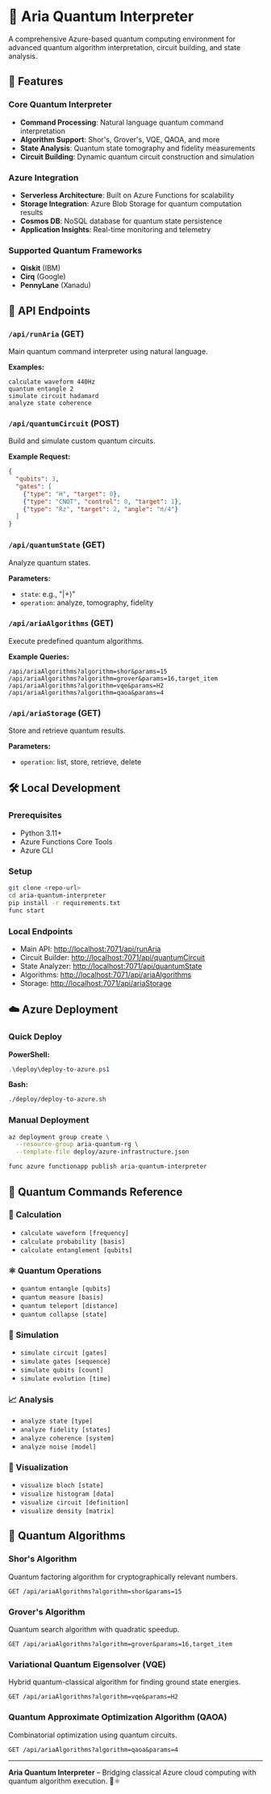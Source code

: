 
# 🌌 Aria Quantum Interpreter

A comprehensive Azure-based quantum computing environment for advanced quantum algorithm interpretation, circuit building, and state analysis.

## 🚀 Features

### Core Quantum Interpreter

- **Command Processing**: Natural language quantum command interpretation
- **Algorithm Support**: Shor's, Grover's, VQE, QAOA, and more
- **State Analysis**: Quantum state tomography and fidelity measurements
- **Circuit Building**: Dynamic quantum circuit construction and simulation

### Azure Integration

- **Serverless Architecture**: Built on Azure Functions for scalability
- **Storage Integration**: Azure Blob Storage for quantum computation results
- **Cosmos DB**: NoSQL database for quantum state persistence
- **Application Insights**: Real-time monitoring and telemetry

### Supported Quantum Frameworks

- **Qiskit** (IBM)
- **Cirq** (Google)
- **PennyLane** (Xanadu)

## 📡 API Endpoints

### `/api/runAria` (GET)

Main quantum command interpreter using natural language.

**Examples:**

```text
calculate waveform 440Hz
quantum entangle 2
simulate circuit hadamard
analyze state coherence
```

### `/api/quantumCircuit` (POST)

Build and simulate custom quantum circuits.

**Example Request:**

```json
{
  "qubits": 3,
  "gates": [
    {"type": "H", "target": 0},
    {"type": "CNOT", "control": 0, "target": 1},
    {"type": "Rz", "target": 2, "angle": "π/4"}
  ]
}
```

### `/api/quantumState` (GET)

Analyze quantum states.

**Parameters:**

- `state`: e.g., "|+⟩"
- `operation`: analyze, tomography, fidelity

### `/api/ariaAlgorithms` (GET)

Execute predefined quantum algorithms.

**Example Queries:**

```http
/api/ariaAlgorithms?algorithm=shor&params=15
/api/ariaAlgorithms?algorithm=grover&params=16,target_item
/api/ariaAlgorithms?algorithm=vqe&params=H2
/api/ariaAlgorithms?algorithm=qaoa&params=4
```

### `/api/ariaStorage` (GET)

Store and retrieve quantum results.

**Parameters:**

- `operation`: list, store, retrieve, delete

## 🛠️ Local Development

### Prerequisites

- Python 3.11+
- Azure Functions Core Tools
- Azure CLI

### Setup

```bash
git clone <repo-url>
cd aria-quantum-interpreter
pip install -r requirements.txt
func start
```

### Local Endpoints

- Main API: <http://localhost:7071/api/runAria>
- Circuit Builder: <http://localhost:7071/api/quantumCircuit>
- State Analyzer: <http://localhost:7071/api/quantumState>
- Algorithms: <http://localhost:7071/api/ariaAlgorithms>
- Storage: <http://localhost:7071/api/ariaStorage>

## ☁️ Azure Deployment

### Quick Deploy

**PowerShell:**

```powershell
.\deploy\deploy-to-azure.ps1
```

**Bash:**

```bash
./deploy/deploy-to-azure.sh
```

### Manual Deployment

```bash
az deployment group create \
  --resource-group aria-quantum-rg \
  --template-file deploy/azure-infrastructure.json

func azure functionapp publish aria-quantum-interpreter
```

## 🔬 Quantum Commands Reference

### 🔢 Calculation

- `calculate waveform [frequency]`
- `calculate probability [basis]`
- `calculate entanglement [qubits]`

### ⚛️ Quantum Operations

- `quantum entangle [qubits]`
- `quantum measure [basis]`
- `quantum teleport [distance]`
- `quantum collapse [state]`

### 🧪 Simulation

- `simulate circuit [gates]`
- `simulate gates [sequence]`
- `simulate qubits [count]`
- `simulate evolution [time]`

### 📈 Analysis

- `analyze state [type]`
- `analyze fidelity [states]`
- `analyze coherence [system]`
- `analyze noise [model]`

### 🧠 Visualization

- `visualize bloch [state]`
- `visualize histogram [data]`
- `visualize circuit [definition]`
- `visualize density [matrix]`

## 🔬 Quantum Algorithms



### Shor's Algorithm

Quantum factoring algorithm for cryptographically relevant numbers.

```http
GET /api/ariaAlgorithms?algorithm=shor&params=15
```

### Grover's Algorithm

Quantum search algorithm with quadratic speedup.

```http
GET /api/ariaAlgorithms?algorithm=grover&params=16,target_item
```

### Variational Quantum Eigensolver (VQE)

Hybrid quantum-classical algorithm for finding ground state energies.

```http
GET /api/ariaAlgorithms?algorithm=vqe&params=H2
```

### Quantum Approximate Optimization Algorithm (QAOA)

Combinatorial optimization using quantum circuits.

```http
GET /api/ariaAlgorithms?algorithm=qaoa&params=4
```

---
**Aria Quantum Interpreter** – Bridging classical Azure cloud computing with quantum algorithm execution. 🌌⚛️
